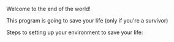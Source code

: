 Welcome to the end of the world!

This program is going to save your life (only if you're a survivor)

Steps to setting up your environment to save your life:
